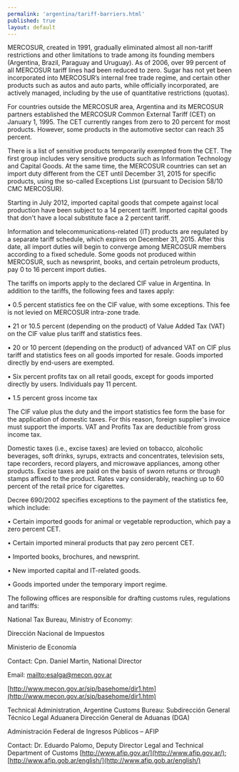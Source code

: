 ```yaml
---
permalink: 'argentina/tariff-barriers.html'
published: true
layout: default
---
```

MERCOSUR, created in 1991, gradually eliminated almost all non-tariff restrictions and other limitations to trade among its founding members (Argentina, Brazil, Paraguay and Uruguay). As of 2006, over 99 percent of all MERCOSUR tariff lines had been reduced to zero. Sugar has not yet been incorporated into MERCOSUR’s internal free trade regime, and certain other products such as autos and auto parts, while officially incorporated, are actively managed, including by the use of quantitative restrictions (quotas).

For countries outside the MERCOSUR area, Argentina and its MERCOSUR partners established the MERCOSUR Common External Tariff (CET) on January 1, 1995. The CET currently ranges from zero to 20 percent for most products. However, some products in the automotive sector can reach 35 percent.

There is a list of sensitive products temporarily exempted from the CET. The first group includes very sensitive products such as Information Technology and Capital Goods. At the same time, the MERCOSUR countries can set an import duty different from the CET until December 31, 2015 for specific products, using the so-called Exceptions List (pursuant to Decision 58/10 CMC MERCOSUR).

Starting in July 2012, imported capital goods that compete against local production have been subject to a 14 percent tariff. Imported capital goods that don't have a local substitute face a 2 percent tariff.

Information and telecommunications-related (IT) products are regulated by a separate tariff schedule, which expires on December 31, 2015. After this date, all import duties will begin to converge among MERCOSUR members according to a fixed schedule. Some goods not produced within MERCOSUR, such as newsprint, books, and certain petroleum products, pay 0 to 16 percent import duties.

The tariffs on imports apply to the declared CIF value in Argentina. In addition to the tariffs, the following fees and taxes apply:

•	0.5 percent statistics fee on the CIF value, with some exceptions. This fee is not levied on MERCOSUR intra-zone trade.

•	21 or 10.5 percent (depending on the product) of Value Added Tax (VAT) on the CIF value plus tariff and statistics fees.

•	20 or 10 percent (depending on the product) of advanced VAT on CIF plus tariff and statistics fees on all goods imported for resale. Goods imported directly by end-users are exempted.

•	Six percent profits tax on all retail goods, except for goods imported directly by users. Individuals pay 11 percent.

•	1.5 percent gross income tax

The CIF value plus the duty and the import statistics fee form the base for the application of domestic taxes. For this reason, foreign supplier's invoice must support the imports. VAT and Profits Tax are deductible from gross income tax.

Domestic taxes (i.e., excise taxes) are levied on tobacco, alcoholic beverages, soft drinks, syrups, extracts and concentrates, television sets, tape recorders, record players, and microwave appliances, among other products. Excise taxes are paid on the basis of sworn returns or through stamps affixed to the product. Rates vary considerably, reaching up to 60 percent of the retail price for cigarettes.
 
Decree 690/2002 specifies exceptions to the payment of the statistics fee, which include:

•	Certain imported goods for animal or vegetable reproduction, which pay a zero percent CET.

•	Certain imported mineral products that pay zero percent CET.

•	Imported books, brochures, and newsprint.

•	New imported capital and IT-related goods.

•	Goods imported under the temporary import regime.

The following offices are responsible for drafting customs rules, regulations and tariffs:

National Tax Bureau, Ministry of Economy:

Dirección Nacional de Impuestos

Ministerio de Economía

Contact: Cpn. Daniel Martin, National Director

Email: [mailto:esalga@mecon.gov.ar](mailto:esalga@mecon.gov.ar)

[http://www.mecon.gov.ar/sip/basehome/dir1.htm](http://www.mecon.gov.ar/sip/basehome/dir1.htm)

Technical Administration, Argentine Customs Bureau: Subdirección General Técnico Legal Aduanera Dirección General de Aduanas (DGA)

Administración Federal de Ingresos Públicos – AFIP

Contact: Dr. Eduardo Palomo, Deputy Director Legal and Technical Department of Customs [http://www.afip.gov.ar/](http://www.afip.gov.ar/); [http://www.afip.gob.ar/english/](http://www.afip.gob.ar/english/)
